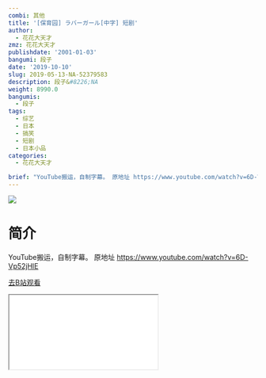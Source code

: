 ```yaml
---
combi: 其他
title: '[保育园] ラバーガール[中字] 短剧'
author:
  - 花花大天才
zmz: 花花大天才
publishdate: '2001-01-03'
bangumi: 段子
date: '2019-10-10'
slug: 2019-05-13-NA-52379583
description: 段子&#8226;NA
weight: 8990.0
bangumis:
  - 段子
tags:
  - 综艺
  - 日本
  - 搞笑
  - 短剧
  - 日本小品
categories:
  - 花花大天才

brief: "YouTube搬运，自制字幕。 原地址 https://www.youtube.com/watch?v=6D-Vp52jHlE"
---
```

![](https://raw.githubusercontent.com/tcgriffith/owaraisite/master/static/tmpimg/1818bf2a4d5aa6fab2fb9e9103f4a648d8b1a4d8.jpg.480.jpg)
# 简介  
YouTube搬运，自制字幕。
原地址 https://www.youtube.com/watch?v=6D-Vp52jHlE  

[去B站观看](https://www.bilibili.com/video/av52379583/)
<div class ="resp-container"><iframe class="testiframe" src="//player.bilibili.com/player.html?aid=52379583"", scrolling="no", allowfullscreen="true" > </iframe></div> 
